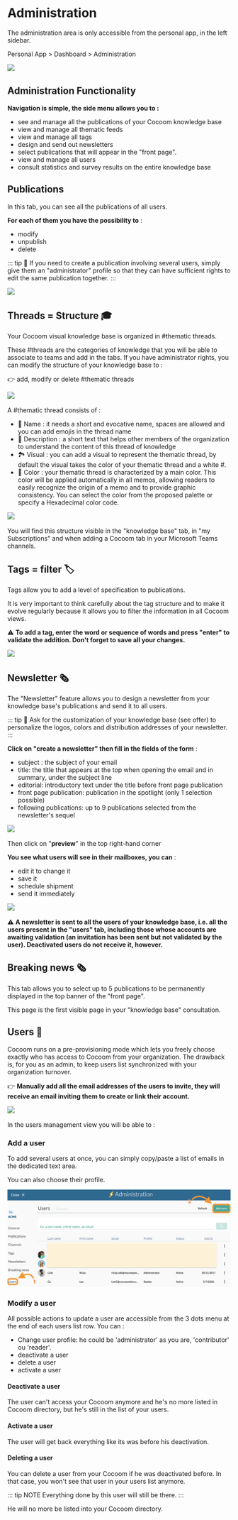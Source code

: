 # Administration

The administration area is only accessible from the personal app, in the left sidebar.

Personal App > Dashboard > Administration

![](https://paper-attachments.dropbox.com/s_33DB8C50A65C2FB0F56B8E23D80EB4FDD5ADB7B9A9A15F5473F1D87424ECDED7_1589102800563_Plan+de+travail+45cocoom-guides-2.png)

## Administration Functionality

**Navigation is simple, the side menu allows you to :**

- see and manage all the publications of your Cocoom knowledge base
- view and manage all thematic feeds
- view and manage all tags
- design and send out newsletters
- select publications that will appear in the "front page".
- view and manage all users
- consult statistics and survey results on the entire knowledge base

## Publications

In this tab, you can see all the publications of all users.

**For each of them you have the possibility to** :

- modify
- unpublish
- delete

::: tip
📌 If you need to create a publication involving several users, simply give them an "administrator" profile so that they can have sufficient rights to edit the same publication together.
:::

![](https://paper-attachments.dropbox.com/s_33DB8C50A65C2FB0F56B8E23D80EB4FDD5ADB7B9A9A15F5473F1D87424ECDED7_1589102919573_Plan+de+travail+44cocoom-guides-2.png)

## Threads = Structure 🎓

Your Cocoom visual knowledge base is organized in #thematic threads.

These #threads are the categories of knowledge that you will be able to associate to teams and add in the tabs. If you have administrator rights, you can modify the structure of your knowledge base to :

👉 add, modify or delete #thematic threads

![](https://paper-attachments.dropbox.com/s_33DB8C50A65C2FB0F56B8E23D80EB4FDD5ADB7B9A9A15F5473F1D87424ECDED7_1589102982203_Plan+de+travail+12cocoom-guides-3.png)

A #thematic thread consists of :

- 🔗 Name : it needs a short and evocative name, spaces are allowed and you can add emojis in the thread name
- 📄 Description : a short text that helps other members of the organization to understand the content of this thread of knowledge
- 🏞 Visual  : you can add a visual to represent the thematic thread, by default the visual takes the color of your thematic thread and a white #.
- 🎨 Color : your thematic thread is characterized by a main color. This color will be applied automatically in all memos, allowing readers to easily recognize the origin of a memo and to provide graphic consistency. You can select the color from the proposed palette or specify a Hexadecimal color code.

![](https://paper-attachments.dropbox.com/s_33DB8C50A65C2FB0F56B8E23D80EB4FDD5ADB7B9A9A15F5473F1D87424ECDED7_1589103011543_Plan+de+travail+39cocoom-guides-3.png)

You will find this structure visible in the "knowledge base" tab, in "my Subscriptions" and when adding a Cocoom tab in your Microsoft Teams channels.

## Tags = filter 🏷

Tags allow you to add a level of specification to publications.

It is very important to think carefully about the tag structure and to make it evolve regularly because it allows you to filter the information in all Cocoom views.

⚠️ **To add a tag, enter the word or sequence of words and press "enter" to validate the addition. Don't forget to save all your changes.**

![](https://paper-attachments.dropbox.com/s_33DB8C50A65C2FB0F56B8E23D80EB4FDD5ADB7B9A9A15F5473F1D87424ECDED7_1589103161704_Plan+de+travail+43cocoom-guides-2.png)

## Newsletter 🗞

The "Newsletter" feature allows you to design a newsletter from your knowledge base's publications and send it to all users.

::: tip
📌 Ask for the customization of your knowledge base (see offer) to personalize the logos, colors and distribution addresses of your newsletter.
:::

**Click on "create a newsletter" then fill in the fields of the form** :

- subject : the subject of your email
- title: the title that appears at the top when opening the email and in summary, under the subject line
- editorial: introductory text under the title before front page publication
- front page publication: publication in the spotlight (only 1 selection possible)
- following publications: up to 9 publications selected from the newsletter's sequel

![](https://paper-attachments.dropbox.com/s_33DB8C50A65C2FB0F56B8E23D80EB4FDD5ADB7B9A9A15F5473F1D87424ECDED7_1589103213741_Plan+de+travail+40cocoom-guides-2.png)

Then click on "**preview**" in the top right-hand corner

**You see what users will see in their mailboxes, you can** :

- edit it to change it
- save it
- schedule shipment
- send it immediately

![](https://paper-attachments.dropbox.com/s_33DB8C50A65C2FB0F56B8E23D80EB4FDD5ADB7B9A9A15F5473F1D87424ECDED7_1589103253539_Plan+de+travail+41cocoom-guides-2.png)

⚠️ **A newsletter is sent to all the users of your knowledge base, i.e. all the users present in the "users" tab, including those whose accounts are awaiting validation (an invitation has been sent but not validated by the user). Deactivated users do not receive it, however.**

## Breaking news 🗞

This tab allows you to select up to 5 publications to be permanently displayed in the top banner of the "front page".

This page is the first visible page in your "knowledge base" consultation.

## Users 👨

Cocoom runs on a pre-provisioning mode which lets you freely choose exactly who has access to Cocoom from your organization.
The drawback is, for you as an admin, to keep users list synchronized with your organization turnover.

👉 **Manually add all the email addresses of the users to invite, they will receive an email inviting them to create or link their account.**

![](https://paper-attachments.dropbox.com/s_33DB8C50A65C2FB0F56B8E23D80EB4FDD5ADB7B9A9A15F5473F1D87424ECDED7_1589103358196_Plan+de+travail+42cocoom-guides-2.png)

In the users management view you will be able to :

### **Add** a user

To add several users at once, you can simply copy/paste a list of emails in the dedicated text area.

You can also choose their profile.

![](/img/en/guide/admin-user-list.png)

### **Modify** a user

All possible actions to update a user are accessible from the 3 dots menu at the end of each users list row.
You can :

- Change user profile: he could be 'administrator' as you are, 'contributor' ou 'reader'.
- deactivate a user
- delete a user
- activate a user

#### **Deactivate** a user

The user can't access your Cocoom anymore and he's no more listed in Cocoom directory, but he's still in the list of your users.

#### **Activate** a user

The user will get back everything like its was before his deactivation.

#### **Deleting** a user

You can delete a user from your Cocoom if he was deactivated before.
In that case, you won't see that user in your users list anymore.

::: tip NOTE
Everything done by this user will still be there.
:::

He will no more be listed into your Cocoom directory.
